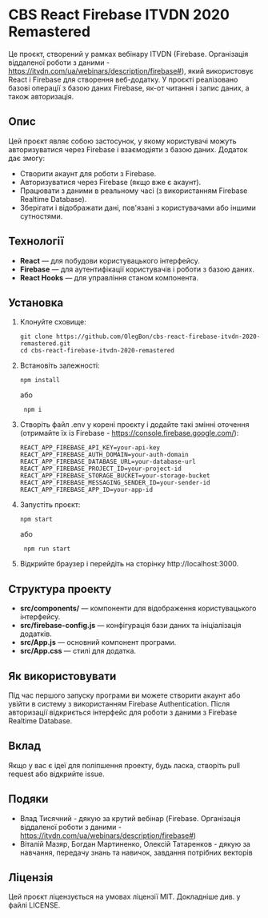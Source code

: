# CBS React Firebase ITVDN 2020 Remastered

Це проєкт, створений у рамках вебінару ITVDN (Firebase. Організація віддаленої роботи з даними - https://itvdn.com/ua/webinars/description/firebase#), який використовує React і Firebase для створення веб-додатку. У проєкті реалізовано базові операції з базою даних Firebase, як-от читання і запис даних, а також авторизація.

## Опис

Цей проєкт являє собою застосунок, у якому користувачі можуть авторизуватися через Firebase і взаємодіяти з базою даних. Додаток дає змогу:

- Створити акаунт для роботи з Firebase.
- Авторизуватися через Firebase (якщо вже є акаунт).
- Працювати з даними в реальному часі (з використанням Firebase Realtime Database).
- Зберігати і відображати дані, пов'язані з користувачами або іншими сутностями.

## Технології

- **React** — для побудови користувацького інтерфейсу.
- **Firebase** — для аутентифікації користувачів і роботи з базою даних.
- **React Hooks** — для управління станом компонента.

## Установка

1. Клонуйте сховище:

   ```
   git clone https://github.com/OlegBon/cbs-react-firebase-itvdn-2020-remastered.git
   cd cbs-react-firebase-itvdn-2020-remastered
   ```

2. Встановіть залежності:

   ```
   npm install
   ```

   або

   ```
    npm i
   ```

3. Створіть файл .env у корені проєкту і додайте такі змінні оточення (отримайте їх із Firebase - https://console.firebase.google.com/):

   ```
   REACT_APP_FIREBASE_API_KEY=your-api-key
   REACT_APP_FIREBASE_AUTH_DOMAIN=your-auth-domain
   REACT_APP_FIREBASE_DATABASE_URL=your-database-url
   REACT_APP_FIREBASE_PROJECT_ID=your-project-id
   REACT_APP_FIREBASE_STORAGE_BUCKET=your-storage-bucket
   REACT_APP_FIREBASE_MESSAGING_SENDER_ID=your-sender-id
   REACT_APP_FIREBASE_APP_ID=your-app-id
   ```

4. Запустіть проєкт:

   ```
   npm start
   ```

   або

   ```
    npm run start
   ```

5. Відкрийте браузер і перейдіть на сторінку http://localhost:3000.

## Структура проекту

- **src/components/** — компоненти для відображення користувацького інтерфейсу.
- **src/firebase-config.js** — конфігурація бази даних та ініціалізація додатків.
- **src/App.js** — основний компонент програми.
- **src/App.css** — стилі для додатка.

## Як використовувати

Під час першого запуску програми ви можете створити акаунт або увійти в систему з використанням Firebase Authentication.
Після авторизації відкриється інтерфейс для роботи з даними з Firebase Realtime Database.

## Вклад

Якщо у вас є ідеї для поліпшення проекту, будь ласка, створіть pull request або відкрийте issue.

## Подяки

- Влад Тисячний - дякую за крутий вебінар (Firebase. Організація віддаленої роботи з даними - https://itvdn.com/ua/webinars/description/firebase#)
- Віталій Мазяр, Богдан Мартиненко, Олексій Татаренков - дякую за навчання, передачу знань та навичок, завдання потрібних векторів

## Ліцензія

Цей проєкт ліцензується на умовах ліцензії MIT. Докладніше див. у файлі LICENSE.
